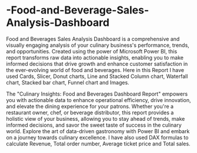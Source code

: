 # -Food-and-Beverage-Sales-Analysis-Dashboard
Food and Beverages Sales Analysis Dashboard is a comprehensive and visually engaging analysis of your culinary business's performance, trends, and opportunities. Created using the power of Microsoft Power BI, this report transforms raw data into actionable insights, enabling you to make informed decisions that drive growth and enhance customer satisfaction in the ever-evolving world of food and beverages.
Here in this Report I have used Cards, Slicer, Donut charts, Line and Stacked Column chart, Waterfall chart, Stacked bar chart, Funnel chart and Images.

The "Culinary Insights: Food and Beverages Dashboard Report" empowers you with actionable data to enhance operational efficiency, drive innovation, and elevate the dining experience for your patrons. Whether you're a restaurant owner, chef, or beverage distributor, this report provides a holistic view of your business, allowing you to stay ahead of trends, make informed decisions, and savor the sweet taste of success in the culinary world. Explore the art of data-driven gastronomy with Power BI and embark on a journey towards culinary excellence. I have also used DAX formulas to calculate Revenue, Total order number, Average ticket price and Total sales.
